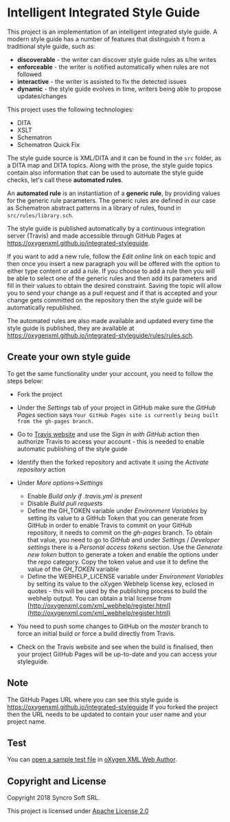 # Intelligent Integrated Style Guide

This project is an implementation of an intelligent integrated style guide. 
A modern style guide has a number of features that distinguish it from a traditional style guide, such as:

* **discoverable** - the writer can discover style guide rules as s/he writes
* **enforceable** - the writer is notified automatically when rules are not followed
* **interactive** - the writer is assisted to fix the detected issues
* **dynamic** - the style guide evolves in time, writers being able to propose updates/changes

This project uses the following technologies:

* DITA
* XSLT
* Schematron
* Schematron Quick Fix

The style guide source is XML/DITA and it can be found in the `src` folder, as a DITA map and DITA topics. Along with the prose, the style guide topics contain also information that can be used to automate the style guide checks, let's call these **automated rules**.

An **automated rule** is an instantiation of a **generic rule**, by providing values for the generic rule parameters. The generic rules are defined in our case as Schematron abstract patterns in a library of rules, found in `src/rules/library.sch`. 

The style guide is published automatically by a continuous integration server (Travis) and made accessible through GitHub Pages at https://oxygenxml.github.io/integrated-styleguide. 

If you want to add a new rule, follow the *Edit online* link on each topic and then once you insert a new paragraph you will be offered with the option to either type content or add a rule. If you choose to add a rule then you will be able to select one of the generic rules and then add its parameters and fill in their values to obtain the desired constraint. Saving the topic will allow you to send your change as a pull request and if that is accepted and your change gets committed on the repository then the style guide will be automatically republished. 

The automated rules are also made available and updated every time the style guide is published, they are available at https://oxygenxml.github.io/integrated-styleguide/rules/rules.sch.

Create your own style guide
---------------------------

To get the same functionality under your account, you need to follow the steps below:

- Fork the project
- Under the *Settings* tab of your project in GitHub make sure the *GitHub Pages* section says
  ```Your GitHub Pages site is currently being built from the gh-pages branch.```
- Go to [Travis website](http://travis-ci.org) and use the *Sign in with GitHub* action then authorize Travis to access your account - this is needed to enable automatic publishing of the style guide
- Identify then the forked repository and activate it using the *Activate repository* action
- Under *More options*->*Settings*  
    - Enable *Build only if .travis.yml is present*
    - Disable *Build pull requests*
    - Define the GH_TOKEN variable under *Environment Variables* by setting its value to a GitHub Token that you can generate from GitHub in order to enable Travis to commit on your GitHub repository, it needs to commit on the *gh-pages* branch.
To obtain that value, you need to go to *GitHub* and under *Settings* / *Developer settings* there is a *Personal access tokens* section. Use the *Generate new token* button to generate a token and enable the options under the *repo* category. Copy the token value and use it to define the value of the *GH_TOKEN* variable
    - Define the WEBHELP_LICENSE variable under *Environment Variables* by setting its value to the oXygen Webhelp license key, eclosed in quotes - this will be used by the publishing process to build the webhelp output. You can obtain a trial license from 
[http://oxygenxml.com/xml_webhelp/register.html](http://oxygenxml.com/xml_webhelp/register.html)  

- You need to push some changes to GitHub on the *master* branch to force an initial build or force a build directly from Travis.

- Check on the Travis website and see when the build is finalised, then your project GitHub Pages will be up-to-date and you can access your styleguide.

## Note
The GitHub Pages URL where you can see this style guide is 
https://oxygenxml.github.io/integrated-styleguide
If you forked the project then the URL needs to be updated to contain your user name and your project name.

Test
---------------------

You can [open a sample test file](https://www.oxygenxml.com/oxygen-xml-web-author/app/oxygen.html?url=https://github.com/oxygenxml/integrated-styleguide/blob/master/test/sample-direct-ref-schema.dita) in [oXygen XML Web Author](https://www.oxygenxml.com/xml_web_author.html).


Copyright and License
---------------------
Copyright 2018 Syncro Soft SRL.

This project is licensed under [Apache License 2.0](https://github.com/oxygenxml/integrated-styleguide/blob/master/LICENSE)
